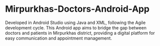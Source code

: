 # Mirpurkhas-Doctors-Android-App
Developed in Android Studio using Java and XML, following the Agile development cycle. This Android app aims to bridge the gap between doctors and patients in Mirpurkhas district, providing a digital platform for easy communication and appointment management.
